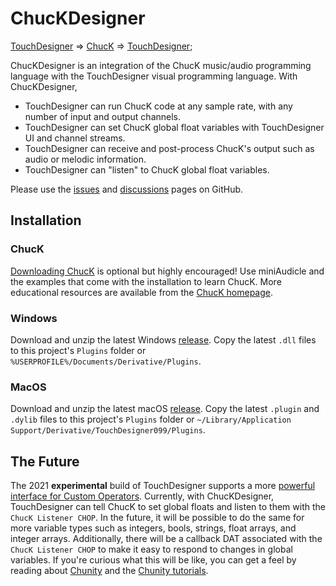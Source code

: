 # ChucKDesigner

[TouchDesigner](https://derivative.ca/) => [ChucK](https://chuck.stanford.edu/) => [TouchDesigner](https://derivative.ca/);

ChucKDesigner is an integration of the ChucK music/audio programming language with the TouchDesigner visual programming language. With ChucKDesigner,
* TouchDesigner can run ChucK code at any sample rate, with any number of input and output channels.
* TouchDesigner can set ChucK global float variables with TouchDesigner UI and channel streams.
* TouchDesigner can receive and post-process ChucK's output such as audio or melodic information.
* TouchDesigner can "listen" to ChucK global float variables.

Please use the [issues](https://github.com/DBraun/ChucKDesigner/issues) and [discussions](https://github.com/DBraun/ChucKDesigner/discussions) pages on GitHub.

## Installation

### ChucK

[Downloading ChucK](https://chuck.stanford.edu/release/) is optional but highly encouraged! Use miniAudicle and the examples that come with the installation to learn ChucK. More educational resources are available from the [ChucK homepage](https://chuck.stanford.edu/).

### Windows

Download and unzip the latest Windows [release](https://github.com/DBraun/ChucKDesigner/releases). Copy the latest `.dll` files to this project's `Plugins` folder or `%USERPROFILE%/Documents/Derivative/Plugins`.

### MacOS

Download and unzip the latest macOS [release](https://github.com/DBraun/ChucKDesigner/releases). Copy the latest `.plugin` and `.dylib` files to this project's `Plugins` folder or `~/Library/Application Support/Derivative/TouchDesigner099/Plugins`.

## The Future

The 2021 **experimental** build of TouchDesigner supports a more [powerful interface for Custom Operators](https://docs.derivative.ca/Release_Notes/2021.30000#Custom_Operators). Currently, with ChucKDesigner, TouchDesigner can tell ChucK to set global floats and listen to them with the `ChucK Listener CHOP`. In the future, it will be possible to do the same for more variable types such as integers, bools, strings, float arrays, and integer arrays. Additionally, there will be a callback DAT associated with the `ChucK Listener CHOP` to make it easy to respond to changes in global variables. If you're curious what this will be like, you can get a feel by reading about [Chunity](https://chuck.stanford.edu/chunity/) and the [Chunity tutorials](https://chuck.stanford.edu/chunity/tutorials/).